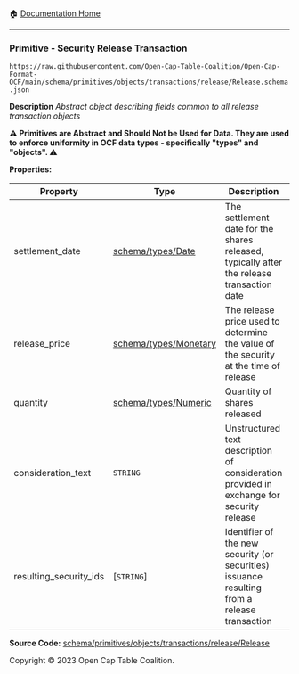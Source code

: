 :house: [Documentation Home](../../../../../../README.md)

---

### Primitive - Security Release Transaction

`https://raw.githubusercontent.com/Open-Cap-Table-Coalition/Open-Cap-Format-OCF/main/schema/primitives/objects/transactions/release/Release.schema.json`

**Description** _Abstract object describing fields common to all release transaction objects_

**:warning: Primitives are Abstract and Should Not be Used for Data. They are used to enforce uniformity in OCF data types - specifically "types" and "objects". :warning:**

**Properties:**

| Property               | Type                                                   | Description                                                                                  | Required   |
| ---------------------- | ------------------------------------------------------ | -------------------------------------------------------------------------------------------- | ---------- |
| settlement_date        | [schema/types/Date](../../../../types/Date.md)         | The settlement date for the shares released, typically after the release transaction date    | `REQUIRED` |
| release_price          | [schema/types/Monetary](../../../../types/Monetary.md) | The release price used to determine the value of the security at the time of release         | `REQUIRED` |
| quantity               | [schema/types/Numeric](../../../../types/Numeric.md)   | Quantity of shares released                                                                  | `REQUIRED` |
| consideration_text     | `STRING`                                               | Unstructured text description of consideration provided in exchange for security release     | -          |
| resulting_security_ids | [`STRING`]                                             | Identifier of the new security (or securities) issuance resulting from a release transaction | `REQUIRED` |

**Source Code:** [schema/primitives/objects/transactions/release/Release](../../../../../../../schema/primitives/objects/transactions/release/Release.schema.json)

Copyright © 2023 Open Cap Table Coalition.

